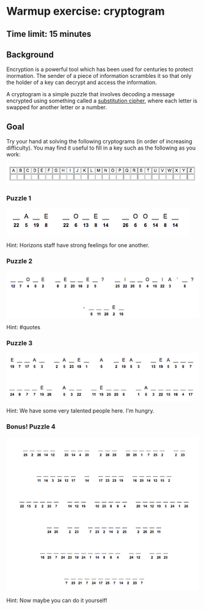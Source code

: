 # Warmup exercise: cryptogram
## Time limit: 15 minutes

## Background

Encryption is a powerful tool which has been used for centuries to protect
inormation. The sender of a piece of information scrambles it so that only the
holder of a key can decrypt and access the information.

A cryptogram is a simple puzzle that involves decoding a message encrypted using
something called a [substitution
cipher](https://en.wikipedia.org/wiki/Substitution_cipher), where each letter is
swapped for another letter or a number.

## Goal

Try your hand at solving the following cryptograms (in order of increasing
difficulty). You may find it useful to fill in a key such as the following as
you work:

![key](key.png)

### Puzzle 1

![puzzle one](crypto1.png)

Hint: Horizons staff have strong feelings for one another.

### Puzzle 2

![puzzle two](crypto2.png)

Hint: #quotes

### Puzzle 3

![puzzle three](crypto3.png)

Hint: We have some very talented people here. I'm hungry.

### Bonus! Puzzle 4

![puzzle four](crypto4.png)

Hint: Now maybe you can do it yourself!
